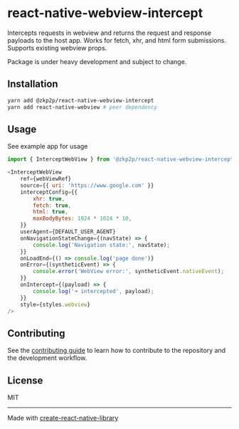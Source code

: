 # react-native-webview-intercept

Intercepts requests in webview and returns the request and response payloads to the host app. Works for fetch, xhr, and html form submissions. Supports existing webview props.

Package is under heavy development and subject to change.

## Installation

```sh
yarn add @zkp2p/react-native-webview-intercept
yarn add react-native-webview # peer dependency
```

## Usage
See example app for usage

```js
import { InterceptWebView } from '@zkp2p/react-native-webview-intercept';

<InterceptWebView
    ref={webViewRef}
    source={{ uri: 'https://www.google.com' }}
    interceptConfig={{
        xhr: true,
        fetch: true,
        html: true,
        maxBodyBytes: 1024 * 1024 * 10,
    }}
    userAgent={DEFAULT_USER_AGENT}
    onNavigationStateChange={(navState) => {
        console.log('Navigation state:', navState);
    }}
    onLoadEnd={() => console.log('page done')}
    onError={(syntheticEvent) => {
        console.error('WebView error:', syntheticEvent.nativeEvent);
    }}
    onIntercept={(payload) => {
        console.log('➜ intercepted', payload);
    }}
    style={styles.webview}
/>
```

## Contributing

See the [contributing guide](CONTRIBUTING.md) to learn how to contribute to the repository and the development workflow.

## License

MIT

---

Made with [create-react-native-library](https://github.com/callstack/react-native-builder-bob)
